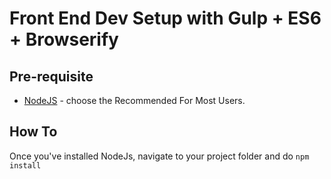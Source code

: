 # Front End Dev Setup with Gulp + ES6 + Browserify

## Pre-requisite

- [NodeJS](https://nodejs.org/en/) - choose the Recommended For Most Users.

## How To

Once you've installed NodeJs, navigate to your project folder and do `npm install`